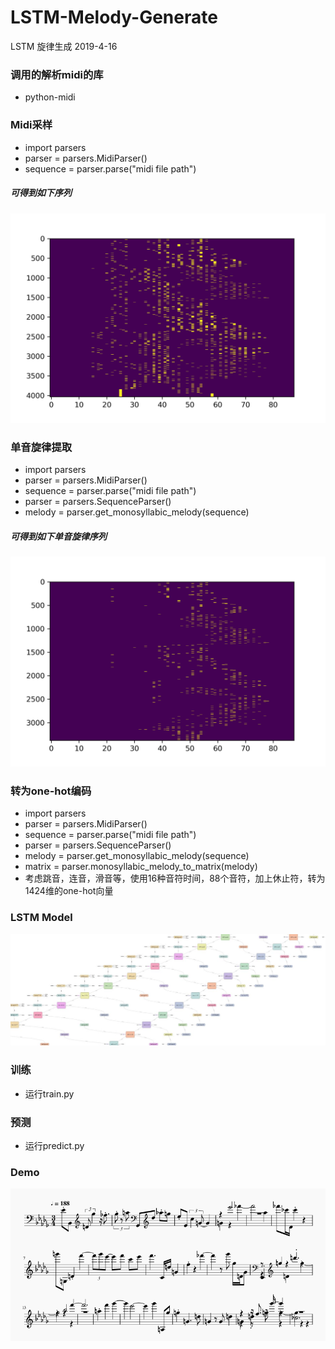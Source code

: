 # LSTM-Melody-Generate
LSTM 旋律生成 2019-4-16
### 调用的解析midi的库
- python-midi
### Midi采样
- import parsers
- parser = parsers.MidiParser()
- sequence = parser.parse("midi file path")
##### 可得到如下序列
![](./images/midi.png)
### 单音旋律提取
- import parsers
- parser = parsers.MidiParser()
- sequence = parser.parse("midi file path")
- parser = parsers.SequenceParser()
- melody = parser.get_monosyllabic_melody(sequence)
##### 可得到如下单音旋律序列
![](./images/melody.png)
### 转为one-hot编码
- import parsers
- parser = parsers.MidiParser()
- sequence = parser.parse("midi file path")
- parser = parsers.SequenceParser()
- melody = parser.get_monosyllabic_melody(sequence)
- matrix = parser.monosyllabic_melody_to_matrix(melody)
- 考虑跳音，连音，滑音等，使用16种音符时间，88个音符，加上休止符，转为1424维的one-hot向量
### LSTM Model
![](./images/LSTM.png)
### 训练
- 运行train.py
### 预测
- 运行predict.py
### Demo
![](./images/music.png)
